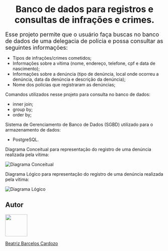 <h1 align="center"> Banco de dados para registros e consultas de infrações e crimes. </h1>
<base target="_blank">

<font size="4">Esse projeto permite que o usuário faça buscas no banco de dados de uma delegacia de polícia e possa consultar as seguintes informações:</font>

- Tipos de infrações/crimes cometidos;
- Informações sobre a vítima (nome, endereço, telefone, cpf e data de nascimento);
- Informações sobre a denúncia (tipo de denúncia, local onde ocorreu a denúncia, data da denúncia e descrição da denúncia);
- Nome dos policias que registraram as denúncias;

Comandos utilizados nesse projeto para consulta no banco de dados:

- inner join;
- group by;
- order by;

Sistema de Gerenciamento de Banco de Dados (SGBD) utilizado para o armazenamento de dados:

- PostgreSQL.

Diagrama Conceitual para representação do registro de uma denúncia realizada pela vítima:

![Diagrama Conceitual](https://i.imgur.com/UvHdUGy.jpg)

Diagrama Lógico para representação do registro de uma denúncia realizada pela vítima:

![Diagrama Lógico](https://i.imgur.com/fy99hz2.jpg)

## Autor
<img src="https://cdn.discordapp.com/attachments/1135262336819679372/1140675577733464254/github-logo-git-hub-icon-with-text-on-white-and-black-background-free-vector_2-removebg-preview.png" height="70" width="70" /> 

[Beatriz Barcelos Cardozo](https://github.com/beabarcel)

